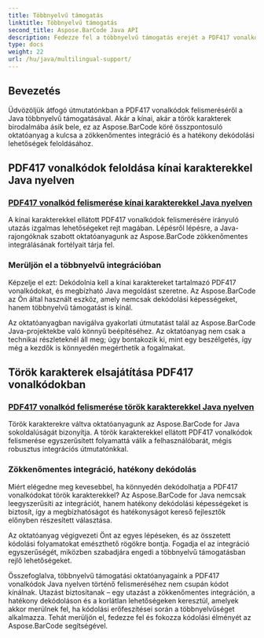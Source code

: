 ```yaml
---
title: Többnyelvű támogatás
linktitle: Többnyelvű támogatás
second_title: Aspose.BarCode Java API
description: Fedezze fel a többnyelvű támogatás erejét a PDF417 vonalkódok felismeréséről szóló oktatóanyagainkkal. Merüljön el a Java kódolásban az Aspose.BarCode segítségével a zökkenőmentes integráció érdekében.
type: docs
weight: 22
url: /hu/java/multilingual-support/
---
```


## Bevezetés
Üdvözöljük átfogó útmutatónkban a PDF417 vonalkódok felismeréséről a Java többnyelvű támogatásával. Akár a kínai, akár a török karakterek birodalmába ásik bele, ez az Aspose.BarCode köré összpontosuló oktatóanyag a kulcsa a zökkenőmentes integráció és a hatékony dekódolási lehetőségek feloldásához.

## PDF417 vonalkódok feloldása kínai karakterekkel Java nyelven
### [PDF417 vonalkód felismerése kínai karakterekkel Java nyelven](./recognizing-pdf417-chinese-characters/)

A kínai karakterekkel ellátott PDF417 vonalkódok felismerésére irányuló utazás izgalmas lehetőségeket rejt magában. Lépésről lépésre, a Java-rajongóknak szabott oktatóanyagunk az Aspose.BarCode zökkenőmentes integrálásának fortélyait tárja fel.

### Merüljön el a többnyelvű integrációban
Képzelje el ezt: Dekódolnia kell a kínai karaktereket tartalmazó PDF417 vonalkódokat, és megbízható Java megoldást szeretne. Az Aspose.BarCode az Ön által használt eszköz, amely nemcsak dekódolási képességeket, hanem többnyelvű támogatást is kínál.

Az oktatóanyagban navigálva gyakorlati útmutatást talál az Aspose.BarCode Java-projektekbe való könnyű beépítéséhez. Az oktatóanyag nem csak a technikai részleteknél áll meg; úgy bontakozik ki, mint egy beszélgetés, így még a kezdők is könnyedén megérthetik a fogalmakat.

## Török karakterek elsajátítása PDF417 vonalkódokban
### [PDF417 vonalkód felismerése török karakterekkel Java nyelven](./recognizing-pdf417-turkish-characters/)

Török karakterekre váltva oktatóanyagunk az Aspose.BarCode for Java sokoldalúságát bizonyítja. A török karakterekkel ellátott PDF417 vonalkódok felismerése egyszerűsített folyamattá válik a felhasználóbarát, mégis robusztus integrációs útmutatónkkal.

### Zökkenőmentes integráció, hatékony dekódolás
Miért elégedne meg kevesebbel, ha könnyedén dekódolhatja a PDF417 vonalkódokat török karakterekkel? Az Aspose.BarCode for Java nemcsak leegyszerűsíti az integrációt, hanem hatékony dekódolási képességeket is biztosít, így a megbízhatóságot és hatékonyságot kereső fejlesztők előnyben részesített választása.

Az oktatóanyag végigvezeti Önt az egyes lépéseken, és az összetett kódolási folyamatokat emészthető rögökre bontja. Fogadja el az integráció egyszerűségét, miközben szabadjára engedi a többnyelvű támogatásban rejlő lehetőségeket.

Összefoglalva, többnyelvű támogatási oktatóanyagaink a PDF417 vonalkódok Java nyelven történő felismeréséhez nem csupán kódot kínálnak. Utazást biztosítanak – egy utazást a zökkenőmentes integráción, a hatékony dekódoláson és a korlátlan lehetőségeken keresztül, amelyek akkor merülnek fel, ha kódolási erőfeszítései során a többnyelvűséget alkalmazza. Tehát merüljön el, fedezze fel és fokozza kódolási élményét az Aspose.BarCode segítségével.
